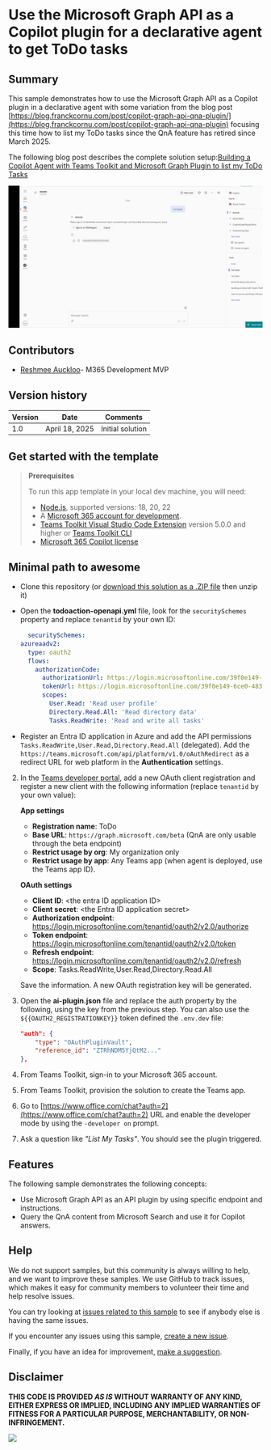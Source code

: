 # Use the Microsoft Graph API as a Copilot plugin for a declarative agent to get ToDo tasks

## Summary

This sample demonstrates how to use the Microsoft Graph API as a Copilot plugin in a declarative agent with some variation from the blog post
 [https://blog.franckcornu.com/post/copilot-graph-api-qna-plugin/](https://blog.franckcornu.com/post/copilot-graph-api-qna-plugin) focusing this time how to list my ToDo tasks since the QnA feature has retired since March 2025.

The following blog post describes the complete solution setup:[Building a Copilot Agent with Teams Toolkit and Microsoft Graph Plugin to list my ToDo Tasks](https://reshmeeauckloo.com/posts/copilot-agent-teamstoolkit-m365graph-plugin/)

!["Graph API ToDo List Tasks "](./assets/action_listtasks.gif)


## Contributors

* [Reshmee Auckloo](https://github.com/reshmee011)- M365 Development MVP

## Version history

Version|Date|Comments
-------|----|--------
1.0|April 18, 2025|Initial solution

## Get started with the template

> **Prerequisites**
>
> To run this app template in your local dev machine, you will need:
>
> - [Node.js](https://nodejs.org/), supported versions: 18, 20, 22
> - A [Microsoft 365 account for development](https://docs.microsoft.com/microsoftteams/platform/toolkit/accounts).
> - [Teams Toolkit Visual Studio Code Extension](https://aka.ms/teams-toolkit) version 5.0.0 and higher or [Teams Toolkit CLI](https://aka.ms/teamsfx-toolkit-cli)
> - [Microsoft 365 Copilot license](https://learn.microsoft.com/microsoft-365-copilot/extensibility/prerequisites#prerequisites)

## Minimal path to awesome

* Clone this repository (or [download this solution as a .ZIP file](https://pnp.github.io/download-partial/?url=https://github.com/pnp/copilot-pro-dev-samples/tree/main/samples/da-todo-listtasks-graphapi-plugin) then unzip it)

* Open the **todoaction-openapi.yml** file, look for the `securitySchemes` property and replace `tenantid` by your own ID:

    ```yaml
      securitySchemes:
    azureaadv2:
      type: oauth2
      flows:
        authorizationCode:
          authorizationUrl: https://login.microsoftonline.com/39f0e149-6ce0-483e-8acf-b6faa229a203/oauth2/v2.0/authorize
          tokenUrl: https://login.microsoftonline.com/39f0e149-6ce0-483e-8acf-b6faa229a203/oauth2/v2.0/token
          scopes:
            User.Read: 'Read user profile'
            Directory.Read.All: 'Read directory data'
            Tasks.ReadWrite: 'Read and write all tasks'
    ```

* Register an Entra ID application in Azure and add the API permissions `Tasks.ReadWrite,User.Read,Directory.Read.All` (delegated). Add the `https://teams.microsoft.com/api/platform/v1.0/oAuthRedirect` as a redirect URL for web platform in the **Authentication** settings.

2. In the [Teams developer portal](https://dev.teams.microsoft.com/), add a new OAuth client registration and register a new client with the following information (replace `tenantid` by your own value):

    **App settings**

    - **Registration name**: ToDo
    - **Base URL**: `https://graph.microsoft.com/beta` (QnA are only usable through the beta endpoint)
    - **Restrict usage by org**: My organization only
    - **Restrict usage by app**: Any Teams app (when agent is deployed, use the Teams app ID).

    **OAuth settings**
    - **Client ID**: &lt;the entra ID application ID&gt;
    - **Client secret**: &lt;the Entra ID application secret&gt;
    - **Authorization endpoint**: https://login.microsoftonline.com/tenantid/oauth2/v2.0/authorize
    - **Token endpoint**: https://login.microsoftonline.com/tenantid/oauth2/v2.0/token
    - **Refresh endpoint**: https://login.microsoftonline.com/tenantid/oauth2/v2.0/refresh
    - **Scope**: Tasks.ReadWrite,User.Read,Directory.Read.All

    Save the information. A new OAuth registration key will be generated.

3. Open the **ai-plugin.json** file and replace the auth property by the following, using the key from the previous step. You can also use the `${{OAUTH2_REGISTRATIONKEY}}` token defined the `.env.dev` file: 

    ```json
    "auth": {
        "type": "OAuthPluginVault",
        "reference_id": "ZTRhNDM5YjQtM2..."
    },
    ```
4. From Teams Toolkit, sign-in to your Microsoft 365 account.
5. From Teams Toolkit, provision the solution to create the Teams app.
5. Go to [https://www.office.com/chat?auth=2](https://www.office.com/chat?auth=2) URL and enable the developer mode by using the `-developer on` prompt.
7. Ask a question like _"List My Tasks"_. You should see the plugin triggered.

## Features

The following sample demonstrates the following concepts:
- Use Microsoft Graph API as an API plugin by using specific endpoint and instructions.
- Query the QnA content from Microsoft Search and use it for Copilot answers.

<!--
RESERVED FOR REPO MAINTAINERS

We'll add the video from the community call recording here

## Video

[![YouTube video title](./assets/video-thumbnail.jpg)](https://www.youtube.com/watch?v=XXXXX "YouTube video title")
-->

## Help

We do not support samples, but this community is always willing to help, and we want to improve these samples. We use GitHub to track issues, which makes it easy for  community members to volunteer their time and help resolve issues.

You can try looking at [issues related to this sample](https://github.com/pnp/copilot-pro-dev-samples/issues?q=label%3A%22sample%3A%20da-qna-graphapi-plugin%22) to see if anybody else is having the same issues.

If you encounter any issues using this sample, [create a new issue](https://github.com/pnp/copilot-pro-dev-samples/issues/new).

Finally, if you have an idea for improvement, [make a suggestion](https://github.com/pnp/copilot-pro-dev-samples/issues/new).

## Disclaimer

**THIS CODE IS PROVIDED *AS IS* WITHOUT WARRANTY OF ANY KIND, EITHER EXPRESS OR IMPLIED, INCLUDING ANY IMPLIED WARRANTIES OF FITNESS FOR A PARTICULAR PURPOSE, MERCHANTABILITY, OR NON-INFRINGEMENT.**

![](https://m365-visitor-stats.azurewebsites.net/SamplesGallery/da-qna-graphapi-plugin)
